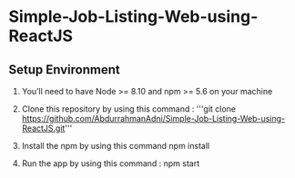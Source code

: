 # Simple-Job-Listing-Web-using-ReactJS

## Setup Environment

1. You’ll need to have Node >= 8.10 and npm >= 5.6 on your machine

2. Clone this repository by using this command :
'''git clone https://github.com/AbdurrahmanAdni/Simple-Job-Listing-Web-using-ReactJS.git'''

3. Install the npm by using this command
npm install

4. Run the app by using this command :
npm start
